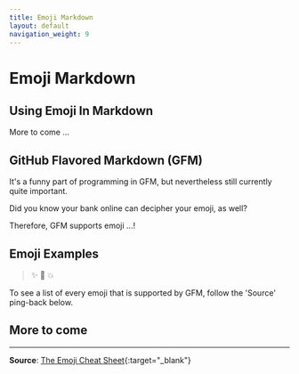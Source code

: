 ```yaml
---
title: Emoji Markdown 
layout: default
navigation_weight: 9
---
```

# Emoji Markdown

## Using Emoji In Markdown

More to come ...

## GitHub Flavored Markdown (GFM)

It's a funny part of programming in GFM, but nevertheless still currently quite important.

Did you know your bank online can decipher your emoji, as well?

Therefore, GFM supports emoji ...!

## Emoji Examples

>✨
>🐫
>💥

To see a list of every emoji that is supported by GFM, follow the 'Source' ping-back below.

## More to come

***

**Source**: [The Emoji Cheat Sheet](http://www.emoji-cheat-sheet.com/){:target="_blank"}